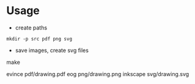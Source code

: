 
# Usage

* create paths
```
mkdir -p src pdf png svg
```

* save images, create svg files

make

evince pdf/drawing.pdf
eog png/drawing.png
inkscape svg/drawing.svg




